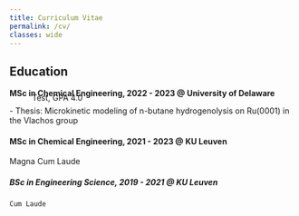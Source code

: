 ```yaml
---
title: Curriculum Vitae
permalink: /cv/
classes: wide
---
```


## Education
**MSc in Chemical Engineering, 2022 - 2023 @ University of Delaware**
<p style="margin-left: 40px; margin-top: -1em; line-height: 0">Test, GPA 4.0</p> 
- Thesis: Microkinetic modeling of n-butane hydrogenolysis on Ru(0001) in the Vlachos group

#### MSc in Chemical Engineering, 2021 - 2023 @ KU Leuven
Magna Cum Laude

##### BSc in Engineering Science, 2019 - 2021 @ KU Leuven 
    Cum Laude
